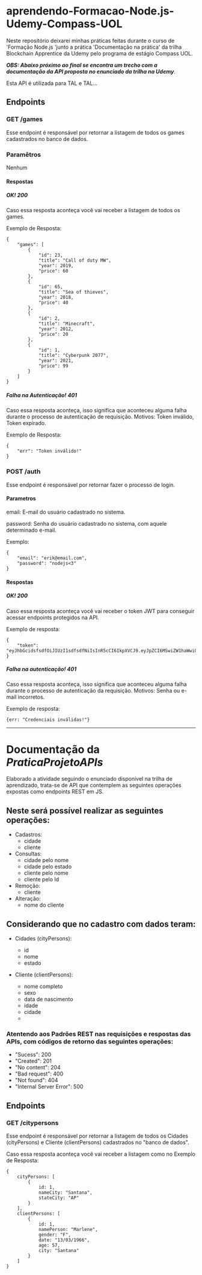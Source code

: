 # aprendendo-Formacao-Node.js-Udemy-Compass-UOL
Neste repositório deixarei minhas práticas feitas durante o curso de 'Formação Node.js 'junto a prática 'Documentação na prática' da trilha Blockchain Apprentice da Udemy pelo programa de estágio Compass UOL.

**_OBS: Abaixo próximo ao final se encontra um trecho com a documentação da API proposta no enunciado da trilha na Udemy_**.

Esta API é utilizada para TAL e TAL...
## Endpoints
### GET /games
Esse endpoint é responsável por retornar a listagem de todos os games cadastrados no banco de dados.
### Paramêtros
Nenhum
#### Respostas
##### OK! 200
Caso essa resposta aconteça você vai receber a listagem de todos os games.

Exemplo de Resposta:
```
{
    "games": [
        {
            "id": 23,
            "title": "Call of duty MW",
            "year": 2019,
            "price": 60
        },
        {
            "id": 65,
            "title": "Sea of thieves",
            "year": 2018,
            "price": 40
        },
        {
            "id": 2,
            "title": "Minecraft",
            "year": 2012,
            "price": 20
        },
        {
            "id": 1,
            "title": "Cyberpunk 2077",
            "year": 2021,
            "price": 99
        }
    ]
}
```
##### Falha na Autenticação! 401
Caso essa resposta aconteça, isso significa que aconteceu alguma falha durante o processo de autenticação de requisição. Motivos: Token inválido, Token expirado.

Exemplo de Resposta:
```
{
    "err": "Token inválido!"
}
```

### POST /auth
Esse endpoint é responsável por retornar fazer o processo de login.
#### Parametros
email: E-mail do usuário cadastrado no sistema.

password: Senha do usuário cadastrado no sistema, com aquele determinado e-mail.

Exemplo:
```
{
	"email": "erik@email.com",
	"password": "nodejs<3"
}
```
#### Respostas
##### OK! 200
Caso essa resposta aconteça você vai receber o token JWT para conseguir acessar endpoints protegidos na API.

Exemplo de resposta:
```
{
    "token": "eyJhbGcidsfsdfOiJIUzI1sdfsdfNiIsInR5cCI6IkpXVCJ9.eyJpZCI6MSwiZW1haWwiOiJlcmlrZG1jb3N0YUBlbWFpbC5jb20iLCJpYXQiOjE2ODAxOTUzODIsImV4cCI6MTY4MDM2ODE4Mn0.cT48x86wFSOvTlz9h0l0vUhYEjvZDOP0uPzkEmd2QE0"
}
```
##### Falha na autenticação! 401
Caso essa resposta aconteça, isso significa que aconteceu alguma falha durante o processo de autenticação da requisição. Motivos: Senha ou e-mail incorretos.

Exemplo de resposta:
```
{err: "Credenciais inválidas!"}
```

---

# Documentação da __*PraticaProjetoAPIs*__

Elaborado a atividade seguindo o enunciado disponível na trilha de aprendizado, trata-se de API que contemplem as seguintes operações expostas como endpoints REST em JS.

## Neste será possível realizar as seguintes operações:

- Cadastros:
  - cidade
  - cliente
- Consultas:
  - cidade pelo nome
  - cidade pelo estado
  - cliente pelo nome
  - cliente pelo Id
- Remoção:
  - cliente
- Alteração:
  - nome do cliente

## Considerando que no cadastro com dados teram:

- Cidades (cityPersons):
  - id
  - nome
  - estado

- Cliente (clientPersons):
  - nome completo
  - sexo
  - data de nascimento
  - idade
  - cidade
  - 
### Atentendo aos Padrões REST nas requisições e respostas das APIs, com códigos de retorno das seguintes operações:

- "Sucess": 200
- "Created": 201
- "No content": 204
- "Bad request": 400
- "Not found": 404
- "Internal Server Error": 500

## Endpoints
### GET /citypersons
Esse endpoint é responsável por retornar a listagem de todos os Cidades (cityPersons) e Cliente (clientPersons) cadastrados no "banco de dados".

Caso essa resposta aconteça você vai receber a listagem como no Exemplo de Resposta:
```
{
    cityPersons: [
        {
            id: 1,
            nameCity: "Santana",
            stateCity: "AP"
        }
    ],
    clientPersons: [
        {
            id: 1,
            namePerson: "Marlene",
            gender: "F",
            date: "13/03/1966",
            age: 57,
            city: "Santana"
        }
    ]
}
```
